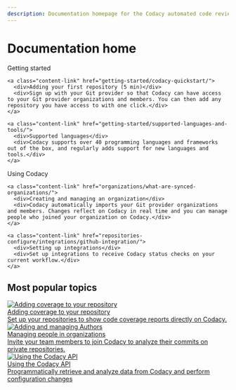 ```yaml
---
description: Documentation homepage for the Codacy automated code review tool.
---
```


# Documentation home

<div class="content-columns-wrapper">
  <div class="content-link-column">
    <div>Getting started</div>

    <a class="content-link" href="getting-started/codacy-quickstart/">
      <div>Adding your first repository (5 min)</div>
      <div>Sign up with your Git provider so that Codacy can have access to your Git provider organizations and members. You can then add any repository you have access to with one click.</div>
    </a>

    <a class="content-link" href="getting-started/supported-languages-and-tools/">
      <div>Supported languages</div>
      <div>Codacy supports over 40 programming languages and frameworks out of the box, and regularly adds support for new languages and tools.</div>
    </a>
  </div>

  <div class="content-link-column">
    <div>Using Codacy</div>

    <a class="content-link" href="organizations/what-are-synced-organizations/">
      <div>Creating and managing an organization</div>
      <div>Codacy automatically imports your Git provider organizations and members. Changes reflect on Codacy in real time and you can manage people who joined your organization on Codacy.</div>
    </a>

    <a class="content-link" href="repositories-configure/integrations/github-integration/">
      <div>Setting up integrations</div>
      <div>Set up integrations to receive Codacy status checks on your current workflow.</div>
    </a>
  </div>
</div>

<h2>Most popular topics</h2>

<div class="topic-row">
  <a class="topic-card" href="coverage-reporter/">
    <div class="tc-icon">
      <img alt="Adding coverage to your repository" src="/assets/images/icon-checklist.svg">
    </div>
    <div class="tc-content">
      <div>Adding coverage to your repository</div>
      <div>Set up your repositories to show code coverage reports directly on Codacy.</div>
    </div>
  </a>
  <a class="topic-card"  href="organizations/managing-people/">
    <div class="tc-icon">
      <img alt="Adding and managing Authors" src="/assets/images/icon-user-management.svg">
    </div>
    <div class="tc-content">
      <div>Managing people in organizations</div>
      <div>Invite your team members to join Codacy to analyze their commits on private repositories.</div>
    </div>
  </a>
  <a class="topic-card" href="codacy-api/using-the-codacy-api/">
    <div class="tc-icon">
      <img alt="Using the Codacy API" src="/assets/images/icon-code.svg">
    </div>
    <div class="tc-content">
      <div>Using the Codacy API</div>
      <div>Programmatically retrieve and analyze data from Codacy and perform configuration changes</div>
    </div>
  </a>
</div>

